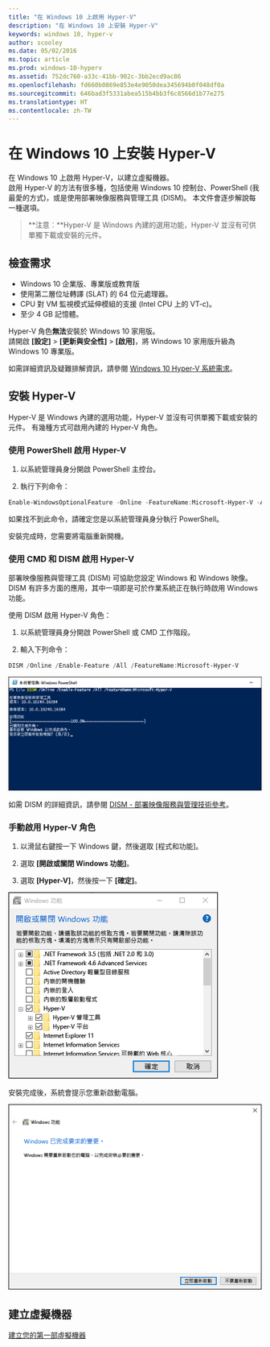 ```yaml
---
title: "在 Windows 10 上啟用 Hyper-V"
description: "在 Windows 10 上安裝 Hyper-V"
keywords: windows 10, hyper-v
author: scooley
ms.date: 05/02/2016
ms.topic: article
ms.prod: windows-10-hyperv
ms.assetid: 752dc760-a33c-41bb-902c-3bb2ecd9ac86
ms.openlocfilehash: fd660b0869e853e4e9050dea345694b0f048df0a
ms.sourcegitcommit: 646bad3f5331abea515b4bb3f6c8566d1b77e275
ms.translationtype: HT
ms.contentlocale: zh-TW
---
```

# <a name="install-hyper-v-on-windows-10"></a>在 Windows 10 上安裝 Hyper-V

在 Windows 10 上啟用 Hyper-V，以建立虛擬機器。  
啟用 Hyper-V 的方法有很多種，包括使用 Windows 10 控制台、PowerShell (我最愛的方式)，或是使用部署映像服務與管理工具 (DISM)。 本文件會逐步解說每一種選項。

> **注意︰**Hyper-V 是 Windows 內建的選用功能，Hyper-V 並沒有可供單獨下載或安裝的元件。 

## <a name="check-requirements"></a>檢查需求

* Windows 10 企業版、專業版或教育版
* 使用第二層位址轉譯 (SLAT) 的 64 位元處理器。
* CPU 對 VM 監視模式延伸模組的支援 (Intel CPU 上的 VT-c)。
* 至少 4 GB 記憶體。

Hyper-V 角色**無法**安裝於 Windows 10 家用版。  
請開啟 **\[設定\]** > **\[更新與安全性\]** > **\[啟用\]**，將 Windows 10 家用版升級為 Windows 10 專業版。

如需詳細資訊及疑難排解資訊，請參閱 [Windows 10 Hyper-V 系統需求](../reference/hyper-v-requirements.md)。


## <a name="install-hyper-v"></a>安裝 Hyper-V 
Hyper-V 是 Windows 內建的選用功能，Hyper-V 並沒有可供單獨下載或安裝的元件。  有幾種方式可啟用內建的 Hyper-V 角色。

### <a name="enable-hyper-v-using-powershell"></a>使用 PowerShell 啟用 Hyper-V

1. 以系統管理員身分開啟 PowerShell 主控台。

2. 執行下列命令：
  ```powershell
  Enable-WindowsOptionalFeature -Online -FeatureName:Microsoft-Hyper-V -All
  ```  

  如果找不到此命令，請確定您是以系統管理員身分執行 PowerShell。  

安裝完成時，您需要將電腦重新開機。  

### <a name="enable-hyper-v-with-cmd-and-dism"></a>使用 CMD 和 DISM 啟用 Hyper-V

部署映像服務與管理工具 (DISM) 可協助您設定 Windows 和 Windows 映像。  DISM 有許多方面的應用，其中一項即是可於作業系統正在執行時啟用 Windows 功能。  

使用 DISM 啟用 Hyper-V 角色：
1. 以系統管理員身分開啟 PowerShell 或 CMD 工作階段。

2. 輸入下列命令：  
  ```powershell
  DISM /Online /Enable-Feature /All /FeatureName:Microsoft-Hyper-V
  ```  
  ![](media/dism_upd.png)

如需 DISM 的詳細資訊，請參閱 [DISM - 部署映像服務與管理技術參考](https://technet.microsoft.com/en-us/library/hh824821.aspx)。

### <a name="manually-enable-the-hyper-v-role"></a>手動啟用 Hyper-V 角色

1. 以滑鼠右鍵按一下 Windows 鍵，然後選取 \[程式和功能\]。

2. 選取 **\[開啟或關閉 Windows 功能\]**。

3. 選取 **\[Hyper-V\]**，然後按一下 **\[確定\]**。  

![](media/enable_role_upd.png)

安裝完成後，系統會提示您重新啟動電腦。

![](media/restart_upd.png)


## <a name="make-virtual-machines"></a>建立虛擬機器
[建立您的第一部虛擬機器](quick-create-virtual-machine.md)
